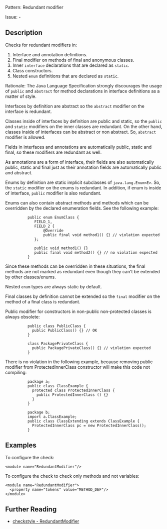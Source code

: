Pattern: Redundant modifier

Issue: -

## Description

Checks for redundant modifiers in: 

  1. Interface and annotation definitions.
  2. Final modifier on methods of final and anonymous classes.
  3. Inner `interface` declarations that are declared as `static`. 
  4. Class constructors.
  5. Nested `enum` definitions that are declared as `static`. 

Rationale: The Java Language Specification strongly discourages the usage of `public` and `abstract` for method declarations in interface definitions as a matter of style. 

Interfaces by definition are abstract so the `abstract` modifier on the interface is redundant. 

Classes inside of interfaces by definition are public and static, so the `public` and `static` modifiers on the inner classes are redundant. On the other hand, classes inside of interfaces can be abstract or non abstract. So, `abstract` modifier is allowed. 

Fields in interfaces and annotations are automatically public, static and final, so these modifiers are redundant as well. 

As annotations are a form of interface, their fields are also automatically public, static and final just as their annotation fields are automatically public and abstract. 

Enums by definition are static implicit subclasses of `java.lang.Enum<E>`. So, the `static` modifier on the enums is redundant. In addition, if enum is inside of interface, `public` modifier is also redundant. 

Enums can also contain abstract methods and methods which can be overridden by the declared enumeration fields. See the following example: 
    
    
              public enum EnumClass {
                 FIELD_1,
                 FIELD_2 {
                     @Override
                     public final void method1() {} // violation expected
                 };
    
                 public void method1() {}
                 public final void method2() {} // no violation expected
              }
            

Since these methods can be overridden in these situations, the final methods are not marked as redundant even though they can't be extended by other classes/enums. 

Nested `enum` types are always static by default. 

Final classes by definition cannot be extended so the `final` modifier on the method of a final class is redundant. 

Public modifier for constructors in non-public non-protected classes is always obsolete: 
    
    
              public class PublicClass {
                public PublicClass() {} // OK
              }
    
              class PackagePrivateClass {
                public PackagePrivateClass() {} // violation expected
              }
            

There is no violation in the following example, because removing public modifier from ProtectedInnerClass constructor will make this code not compiling: 
    
    
              package a;
              public class ClassExample {
                protected class ProtectedInnerClass {
                  public ProtectedInnerClass () {}
                }
              }
    
              package b;
              import a.ClassExample;
              public class ClassExtending extends ClassExample {
                ProtectedInnerClass pc = new ProtectedInnerClass();
              }
            

## Examples

To configure the check: 
    
    
    <module name="RedundantModifier"/>
            

To configure the check to check only methods and not variables: 
    
    
    <module name="RedundantModifier">
      <property name="tokens" value="METHOD_DEF"/>
    </module>

## Further Reading

* [checkstyle - RedundantModifier](http://checkstyle.sourceforge.net/config_modifier.html#RedundantModifier)